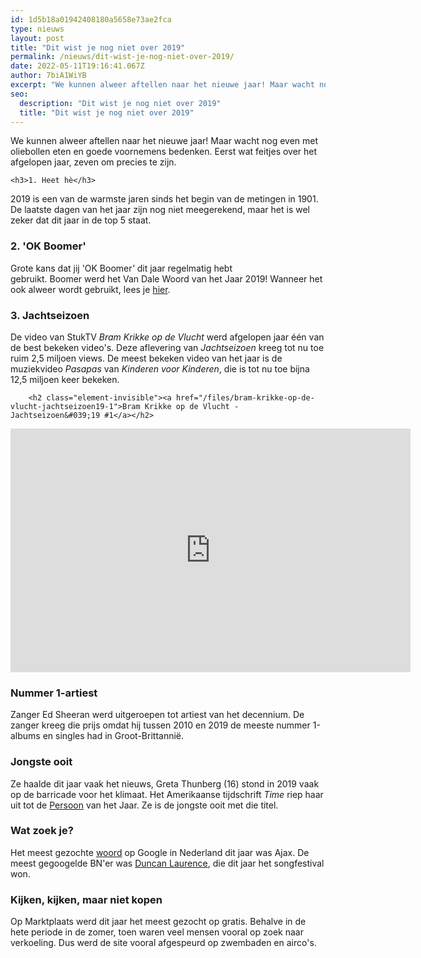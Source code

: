 ```yaml
---
id: 1d5b18a01942408180a5658e73ae2fca
type: nieuws
layout: post
title: "Dit wist je nog niet over 2019"
permalink: /nieuws/dit-wist-je-nog-niet-over-2019/
date: 2022-05-11T19:16:41.067Z
author: 7biA1WiYB
excerpt: "We kunnen alweer aftellen naar het nieuwe jaar! Maar wacht nog even met oliebollen eten en goede voornemens bedenken. Eerst wat feitjes over het afgelopen jaar, zeven om precies te zijn.  "
seo:
  description: "Dit wist je nog niet over 2019"
  title: "Dit wist je nog niet over 2019"
---
```

We kunnen alweer aftellen naar het nieuwe jaar! Maar wacht nog even met oliebollen eten en goede voornemens bedenken. Eerst wat feitjes over het afgelopen jaar, zeven om precies te zijn.  

    <h3>1. Heet hè</h3>
<p>2019 is een van de warmste jaren sinds het begin van de metingen in 1901. De laatste dagen van het jaar zijn nog niet meegerekend, maar het is wel zeker dat dit jaar in de top 5 staat.</p>
<h3>2. 'OK Boomer'</h3>
<p>Grote kans dat jij 'OK Boomer<em>'</em> dit jaar regelmatig hebt gebruikt. Boomer werd het Van Dale Woord van het Jaar 2019! Wanneer het ook alweer wordt gebruikt, lees je <a href="https://7dagen.netlify.app/nieuws/wat-betekent-ok-boomer" target="_blank">hier</a>.</p>
<h3>3. Jachtseizoen</h3>
<p>De video van StukTV <em>Bram Krikke op de Vlucht</em> werd afgelopen jaar één van de best bekeken video's. Deze aflevering van <em>Jachtseizoen </em>kreeg tot nu toe ruim 2,5 miljoen views. De meest bekeken video van het jaar is de muziekvideo <em>Pasapas </em>van <em>Kinderen voor Kinderen</em>, die is tot nu toe bijna 12,5 miljoen keer bekeken.</p>
<p><div class="media media-element-container media-default"><div id="file-539314" class="file file-video file-video-youtube">

        <h2 class="element-invisible"><a href="/files/bram-krikke-op-de-vlucht-jachtseizoen19-1">Bram Krikke op de Vlucht - Jachtseizoen&#039;19 #1</a></h2>
    
  
  <div class="content">
    <div class="media-youtube-video media-element file-default media-youtube-1">
  <iframe class="media-youtube-player" width="640" height="390" title="Bram Krikke op de Vlucht - Jachtseizoen&#039;19 #1" src="https://www.youtube.com/embed/Cv7ivh1e5pY?wmode=opaque&controls=" name="Bram Krikke op de Vlucht - Jachtseizoen&#039;19 #1" frameborder="0" allowfullscreen="">Video van Bram Krikke op de Vlucht - Jachtseizoen&amp;#039;19 #1</iframe>
</div>
  </div>

  
</div>
</div>
<h3>Nummer 1-artiest</h3>
<p>Zanger Ed Sheeran werd uitgeroepen tot artiest van het decennium. De zanger kreeg die prijs omdat hij tussen 2010 en 2019 de meeste nummer 1-albums en singles had in Groot-Brittannië. </p>
<h3>Jongste ooit</h3>
<p>Ze haalde dit jaar vaak het nieuws, Greta Thunberg (16) stond in 2019 vaak op de barricade voor het klimaat. Het Amerikaanse tijdschrift <em>Time</em> riep haar uit tot de <a href="https://7dagen.netlify.app/nieuws/time-person-year-greta-thunberg" target="_blank">Persoon</a> van het Jaar. Ze is de jongste ooit met die titel. </p>
<h3>Wat zoek je?</h3>
<p>Het meest gezochte <a href="https://7dagen.netlify.app/nieuws/dit-zochten-jullie-2019-het-meest-op-google" target="_blank">woord</a> op Google in Nederland dit jaar was Ajax. De meest gegoogelde BN'er was <a href="https://7dagen.netlify.app/nieuws-entertainment/ja-douze-points-duncan-wint-het-songfestival" target="_blank">Duncan Laurence</a>, die dit jaar het songfestival won.</p>
<h3>Kijken, kijken, maar niet kopen</h3>
<p>Op Marktplaats werd dit jaar het meest gezocht op gratis. Behalve in de hete periode in de zomer, toen waren veel mensen vooral op zoek naar verkoeling. Dus werd de site vooral afgespeurd op zwembaden en airco's. </p>  
